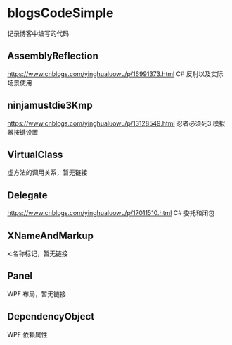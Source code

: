 # blogsCodeSimple
记录博客中编写的代码

## AssemblyReflection 

https://www.cnblogs.com/yinghualuowu/p/16991373.html C# 反射以及实际场景使用

## ninjamustdie3Kmp
https://www.cnblogs.com/yinghualuowu/p/13128549.html 忍者必须死3 模拟器按键设置

## VirtualClass
虚方法的调用关系，暂无链接

## Delegate
https://www.cnblogs.com/yinghualuowu/p/17011510.html C# 委托和闭包

## XNameAndMarkup
x:名称标记，暂无链接

## Panel
WPF 布局，暂无链接

## DependencyObject
WPF 依赖属性
